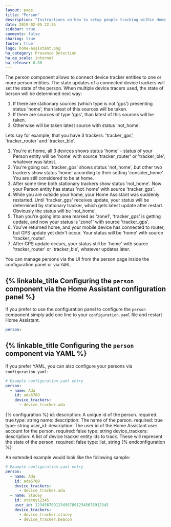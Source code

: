 ```yaml
---
layout: page
title: "Person"
description: "Instructions on how to setup people tracking within Home Assistant."
date: 2019-02-05 22:36
sidebar: true
comments: false
sharing: true
footer: true
logo: home-assistant.png
ha_category: Presence Detection
ha_qa_scale: internal
ha_release: 0.88
---
```


The person component allows to connect device tracker entities to one or more person entities. The state updates of a connected device trackers will set the state of the person. When multiple device tracers used, the state of berson will be determined next way:

1. If there are stationary sources (which type is not 'gps') presenting status 'home', than latest of this sources will be taken.
2. If there are sources of type 'gps', than latest of this sources will be taken.
3. Otherwise will be taken latest source with status 'not_home'.

Lets say for example, that you have 3 trackers: 'tracker_gps', 'tracker_router' and 'tracker_ble'.

1. You're at home, all 3 devices shows status 'home' - status of your Person entity will be 'home' with source 'tracker_router' or 'tracker_ble', whatever was latest.
2. You're going out. 'tracker_gps' shows status 'not_home', but other two trackers show status 'home' according to their setting 'consider_home'. You are still considered to be at home.
3. After some time both stationary trackers show status 'not_home'. Now your Person entity has status 'not_home' with source 'tracker_gps'.
4. While you are outside your home, your Home Assistant was suddenly restarted. Until 'tracker_gps' receives update, your status will be determined by stationary tracker, which gets latest update after restart. Obviously the status will be 'not_home'.
5. Than you're going into area marked as 'zone1', 'tracker_gps' is getting update, and now your status is 'zone1' with source 'tracker_gps'.
6. You've returned home, and your mobile device has connected to router, but GPS update yet didn't occur. Your status will be 'home' with source 'tracker_router'.
7. After GPS update occurs, your status still be 'home' with source 'tracker_router' or 'tracker_ble', whatever updates later.

You can manage persons via the UI from the person page inside the configuration panel or via `YAML`.

## {% linkable_title Configuring the `person` component via the Home Assistant configuration panel %}

If you prefer to use the configuration panel to configure the `person` component simply add one line to your `configuration.yaml` file and restart Home Assistant.

```yaml
person:
```

## {% linkable_title Configuring the `person` component via YAML %}

If you prefer YAML, you can also configure your persons via `configuration.yaml`:

```yaml
# Example configuration.yaml entry
person:
  - name: Ada
    id: ada6789
    device_trackers:
      - device_tracker.ada
```

{% configuration %}
  id:
    description: A unique id of the person.
    required: true
    type: string
  name:
    description: The name of the person.
    required: true
    type: string
  user_id:
    description: The user id of the Home Assistant user account for the person.
    required: false
    type: string
  device_trackers:
    description: A list of device tracker entity ids to track. These will represent the state of the person.
    required: false
    type: list, string
{% endconfiguration %}


An extended example would look like the following sample:

```yaml
# Example configuration.yaml entry
person:
  - name: Ada
    id: ada6789
    device_trackers:
      - device_tracker.ada
  - name: Stacey
    id: stacey12345
    user_id: 12345678912345678912345678912345
    device_trackers:
      - device_tracker.stacey
      - device_tracker.beacon
```
